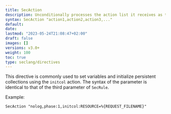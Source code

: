 ```yaml
---
title: SecAction
description: Unconditionally processes the action list it receives as the first and only parameter.
syntax: SecAction "action1,action2,action3,..."
default: 
date: 
lastmod: "2023-05-24T21:08:47+02:00"
draft: false
images: []
versions: v3.0+
weight: 100
toc: true
type: seclang/directives
---
```

[//]: <> (This file is generated by tools/directivesgen. DO NOT EDIT.)
This directive is commonly used to set variables and initialize persistent collections using the
`initcol` action. The syntax of the parameter is identical to that of the third parameter of `SecRule`.

Example:
```apache
SecAction "nolog,phase:1,initcol:RESOURCE=%{REQUEST_FILENAME}"
```

